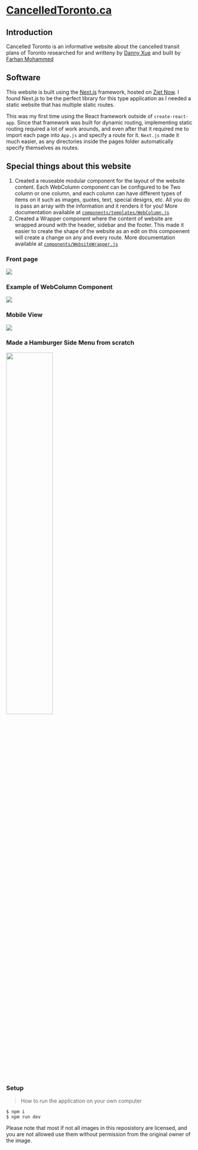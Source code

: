 # [CancelledToronto.ca](https://cancelledtoronto.ca/)

## Introduction
Cancelled Toronto is an informative website about the cancelled transit plans of Toronto researched for and writteny by [Danny Xue](https://www.linkedin.com/in/danny-xue/) and built by [Farhan Mohammed](https://www.linkedin.com/in/danny-xue/)


## Software 
This website is built using the [Next.js](https://nextjs.org/) framework, hosted on [Ziet Now](https://zeit.co/). I found Next.js to be the perfect library for this type application as I needed a static website that has multiple static routes. 

This was my first time using the React framework outside of `create-react-app`. Since that framework was built for dynamic routing, implementing static routing required a lot of work arounds, and even after that it required me to import each page into `App.js` and specify a route for it. `Next.js` made it much easier, as any directories inside the pages folder automatically specify themselves as routes.

## Special things about this website
1. Created a reuseable modular component for the layout of the website content. Each WebColumn component can be configured to be Two column or one column, and each column can have different types of items on it such as images, quotes, text, special designs, etc. All you do is pass an array with the information and it renders it for you! More documentation available at [`components/templates/WebColumn.js`](./components/templates/Webcolumn.js)
2. Created a Wrapper component where the content of website are wrapped around with the header, sidebar and the footer. This made it easier to create the shape of the website as an edit on this compoenent will create a change on any and every route. More documentation available at [`components/WebsiteWrapper.js`](./components/WebsiteWrapper.js)


### Front page
<img src="https://i.imgur.com/WGm1Y1B.png"/>

### Example of WebColumn Component
<img src="https://imgur.com/FjF25b2.png"/>

### Mobile View
<img src="https://imgur.com/5zC5c0J.png"/>

### Made a Hamburger Side Menu from scratch
<img src="https://cdn.discordapp.com/attachments/651230544239132756/695081875668074627/ezgif-4-22db6083f156.gif" width="50%">

### Setup
> How to run the application on your own computer
```
$ npm i
$ npm run dev
```

Please note that most if not all images in this reposistory are licensed, and you are not allowed use them without permission from the original owner of the image. 